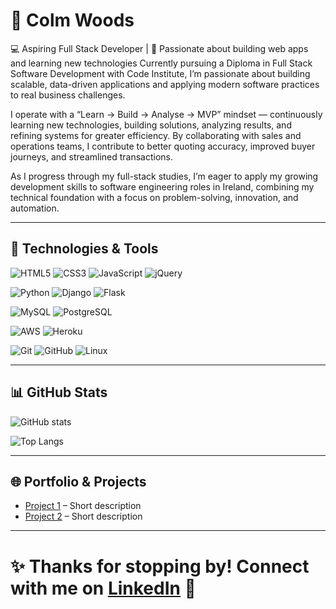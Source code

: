 # 👋 Colm Woods

💻 Aspiring Full Stack Developer | 🚀 Passionate about building web apps and learning new technologies 
Currently pursuing a Diploma in Full Stack Software Development with Code Institute, I’m passionate about building scalable, data-driven applications and applying modern software practices to real business challenges.

I operate with a “Learn → Build → Analyse → MVP” mindset — continuously learning new technologies, building solutions, analyzing results, and refining systems for greater efficiency. By collaborating with sales and operations teams, I contribute to better quoting accuracy, improved buyer journeys, and streamlined transactions.

As I progress through my full-stack studies, I’m eager to apply my growing development skills to software engineering roles in Ireland, combining my technical foundation with a focus on problem-solving, innovation, and automation. 

---

## 🔧 Technologies & Tools

![HTML5](https://img.shields.io/badge/HTML5-E34F26?style=for-the-badge&logo=html5&logoColor=white)
![CSS3](https://img.shields.io/badge/CSS3-1572B6?style=for-the-badge&logo=css3&logoColor=white)
![JavaScript](https://img.shields.io/badge/JavaScript-323330?style=for-the-badge&logo=javascript&logoColor=F7DF1E)
![jQuery](https://img.shields.io/badge/jQuery-0769AD?style=for-the-badge&logo=jquery&logoColor=white)

![Python](https://img.shields.io/badge/Python-3776AB?style=for-the-badge&logo=python&logoColor=white)
![Django](https://img.shields.io/badge/Django-092E20?style=for-the-badge&logo=django&logoColor=white)
![Flask](https://img.shields.io/badge/Flask-000000?style=for-the-badge&logo=flask&logoColor=white)

![MySQL](https://img.shields.io/badge/MySQL-005C84?style=for-the-badge&logo=mysql&logoColor=white)
![PostgreSQL](https://img.shields.io/badge/PostgreSQL-316192?style=for-the-badge&logo=postgresql&logoColor=white)

![AWS](https://img.shields.io/badge/AWS-232F3E?style=for-the-badge&logo=amazonaws&logoColor=white)
![Heroku](https://img.shields.io/badge/Heroku-430098?style=for-the-badge&logo=heroku&logoColor=white)

![Git](https://img.shields.io/badge/Git-F05032?style=for-the-badge&logo=git&logoColor=white)
![GitHub](https://img.shields.io/badge/GitHub-181717?style=for-the-badge&logo=github&logoColor=white)
![Linux](https://img.shields.io/badge/Linux-FCC624?style=for-the-badge&logo=linux&logoColor=black)

---

## 📊 GitHub Stats

![GitHub stats](https://github-readme-stats.vercel.app/api?username=colmwoods&show_icons=true&theme=radical)

![Top Langs](https://github-readme-stats.vercel.app/api/top-langs/?username=colmwoods&layout=compact&theme=radical)

---

## 🌐 Portfolio & Projects

- [Project 1](https://github.com/colmwoods/RepX-Gym) – Short description  
- [Project 2](https://github.com/colmwoods/Computer-Trivia-Quiz) – Short description  

---

✨ Thanks for stopping by! Connect with me on [LinkedIn](https://www.linkedin.com/in/colm-woods-6411bb2a8/) 🚀
=======

<!--
**colmwoods/colmwoods** is a ✨ _special_ ✨ repository because its `README.md` (this file) appears on your GitHub profile.

Here are some ideas to get you started:

- 🔭 I’m currently working on ...
- 🌱 I’m currently learning ...
- 👯 I’m looking to collaborate on ...
- 🤔 I’m looking for help with ...
- 💬 Ask me about ...
- 📫 How to reach me: ...
- 😄 Pronouns: ...
- ⚡ Fun fact: ...
-->
